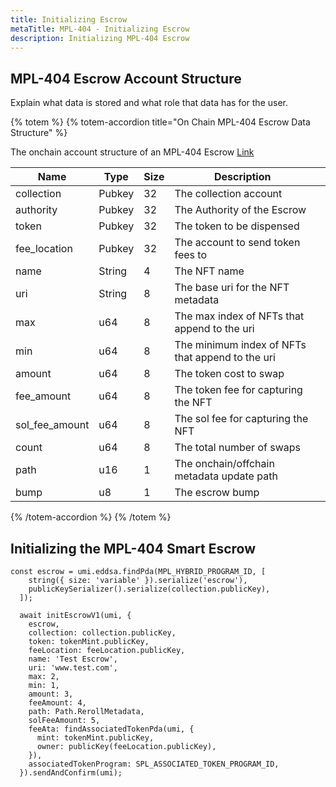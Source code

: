 ```yaml
---
title: Initializing Escrow
metaTitle: MPL-404 - Initializing Escrow
description: Initializing MPL-404 Escrow
---
```


## MPL-404 Escrow Account Structure

Explain what data is stored and what role that data has for the user.

{% totem %}
{% totem-accordion title="On Chain MPL-404 Escrow Data Structure" %}

The onchain account structure of an MPL-404 Escrow [Link](https://github.com/metaplex-foundation/mpl-hybrid/blob/main/programs/mpl-hybrid/src/state/escrow.rs)

| Name           | Type    | Size | Description                                              |     |
| -------------- | ------- | ---- | -------------------------------------------------------- | --- |
| collection     | Pubkey  | 32   | The collection account                                   |     |
| authority      | Pubkey  | 32   | The Authority of the Escrow                              |     |
| token          | Pubkey  | 32   | The token to be dispensed                                |     |
| fee_location   | Pubkey  | 32   | The account to send token fees to                        |     |
| name           | String  | 4    | The NFT name                                             |     |
| uri            | String  | 8    | The base uri for the NFT metadata                        |     |
| max            | u64     | 8    | The max index of NFTs that append to the uri             |     |
| min            | u64     | 8    | The minimum index of NFTs that append to the uri         |     |
| amount         | u64     | 8    | The token cost to swap                                   |     |
| fee_amount     | u64     | 8    | The token fee for capturing the NFT                      |     |
| sol_fee_amount | u64     | 8    | The sol fee for capturing the NFT                        |     |
| count          | u64     | 8    | The total number of swaps                                |     |
| path           | u16     | 1    | The onchain/offchain metadata update path                |     |
| bump           | u8      | 1    | The escrow bump                                          |     |


{% /totem-accordion %}
{% /totem %}


## Initializing the MPL-404 Smart Escrow

```
const escrow = umi.eddsa.findPda(MPL_HYBRID_PROGRAM_ID, [
    string({ size: 'variable' }).serialize('escrow'),
    publicKeySerializer().serialize(collection.publicKey),
  ]);
```

```
  await initEscrowV1(umi, {
    escrow,
    collection: collection.publicKey,
    token: tokenMint.publicKey,
    feeLocation: feeLocation.publicKey,
    name: 'Test Escrow',
    uri: 'www.test.com',
    max: 2,
    min: 1,
    amount: 3,
    feeAmount: 4,
    path: Path.RerollMetadata,
    solFeeAmount: 5,
    feeAta: findAssociatedTokenPda(umi, {
      mint: tokenMint.publicKey,
      owner: publicKey(feeLocation.publicKey),
    }),
    associatedTokenProgram: SPL_ASSOCIATED_TOKEN_PROGRAM_ID,
  }).sendAndConfirm(umi);

```
